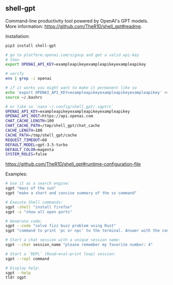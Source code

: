 ## shell-gpt

Command-line productivity tool powered by OpenAI's GPT models.  
More information: https://github.com/TheR1D/shell_gpt#readme.  

Installation:
```bash
pip3 install shell-gpt

# go to platform.openai.com/signup and get a valid api-key
# then
export OPENAI_API_KEY=exampleapikeyexampleapikeyexampleapikey

# verify
env | grep -i openai

# if it works you might want to make it permanent like so
echo 'export OPENAI_API_KEY=exampleapikeyexampleapikeyexampleapikey' >> ~/.bashrc
source ~/.bashrc

# or like so `nano ~/.config/shell_gpt/.sgptrc`
OPENAI_API_KEY=exampleapikeyexampleapikeyexampleapikey
OPENAI_API_HOST=https://api.openai.com
CHAT_CACHE_LENGTH=100
CHAT_CACHE_PATH=/tmp/shell_gpt/chat_cache
CACHE_LENGTH=100
CACHE_PATH=/tmp/shell_gpt/cache
REQUEST_TIMEOUT=60
DEFAULT_MODEL=gpt-3.5-turbo
DEFAULT_COLOR=magenta
SYSTEM_ROLES=false
```
https://github.com/TheR1D/shell_gpt#runtime-configuration-file  

Examples:
```bash
# Use it as a search engine:
sgpt "mass of the sun"
sgpt "make a short and concise summary of the ss command"

# Execute Shell commands:
sgpt -shell "install firefox"
sgpt -s "show all open ports"

# Generate code:
sgpt --code "solve fizz buzz problem using Rust"
sgpt "command to print 'pc or npc' to the terminal. Answer with the command only"

# Start a chat session with a unique session name:
sgpt --chat session_name "please remember my favorite number: 4"

# Start a `REPL` (Read–eval–print loop) session:
sgpt --repl command

# Display help:
sgpt --help
tldr sgpt
```
